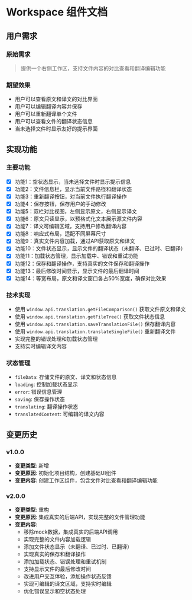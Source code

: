 # Workspace 组件文档

## 用户需求
### 原始需求
> 提供一个右侧工作区，支持文件内容的对比查看和翻译编辑功能

### 期望效果
- 用户可以查看原文和译文的对比界面
- 用户可以编辑翻译内容并保存
- 用户可以重新翻译单个文件
- 用户可以查看文件的翻译状态信息
- 当未选择文件时显示友好的提示界面

## 实现功能
### 主要功能
- [x] 功能1：空状态显示，当未选择文件时显示提示信息
- [x] 功能2：文件信息栏，显示当前文件路径和翻译状态
- [x] 功能3：重新翻译按钮，对当前文件执行翻译操作
- [x] 功能4：保存按钮，保存用户的手动修改
- [x] 功能5：双栏对比视图，左侧显示原文，右侧显示译文
- [x] 功能6：原文只读显示，以预格式化文本展示源文件内容
- [x] 功能7：译文可编辑区域，支持用户修改翻译内容
- [x] 功能8：响应式布局，适配不同屏幕尺寸
- [x] 功能9：真实文件内容加载，通过API获取原文和译文
- [x] 功能10：文件状态显示，显示文件的翻译状态（未翻译、已过时、已翻译）
- [x] 功能11：加载状态管理，显示加载中、错误和重试功能
- [x] 功能12：保存和翻译操作，支持真实的文件保存和翻译操作
- [x] 功能13：最后修改时间显示，显示文件的最后翻译时间
- [x] 功能14：等宽布局，原文和译文窗口各占50%宽度，确保对比效果

### 技术实现
- 使用 `window.api.translation.getFileComparison()` 获取文件原文和译文
- 使用 `window.api.translation.getFileTree()` 获取文件状态信息
- 使用 `window.api.translation.saveTranslationFile()` 保存翻译内容
- 使用 `window.api.translation.translateSingleFile()` 重新翻译文件
- 实现完整的错误处理和加载状态管理
- 支持实时编辑译文内容

### 状态管理
- `fileData`: 存储文件的原文、译文和状态信息
- `loading`: 控制加载状态显示
- `error`: 错误信息管理
- `saving`: 保存操作状态
- `translating`: 翻译操作状态
- `translatedContent`: 可编辑的译文内容

## 变更历史
### v1.0.0
- **变更类型**: 新增
- **变更原因**: 初始化项目结构，创建基础UI组件
- **变更内容**: 创建工作区组件，包含文件对比查看和翻译编辑功能

### v2.0.0
- **变更类型**: 重构
- **变更原因**: 集成真实的后端API，实现完整的文件管理功能
- **变更内容**: 
  - 移除mock数据，集成真实的后端API调用
  - 实现完整的文件内容加载逻辑
  - 添加文件状态显示（未翻译、已过时、已翻译）
  - 实现真实的保存和翻译操作
  - 添加加载状态、错误处理和重试机制
  - 支持显示文件的最后修改时间
  - 改进用户交互体验，添加操作状态反馈
  - 实现可编辑的译文区域，支持实时编辑
  - 优化错误显示和空状态处理 